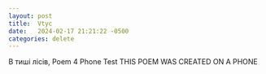 ```yaml
---
layout: post
title:  Vtyc
date:   2024-02-17 21:21:22 -0500
categories: delete 
---
```


В тиші лісів, Poem 4 Phone Test
THIS POEM WAS CREATED ON A PHONE